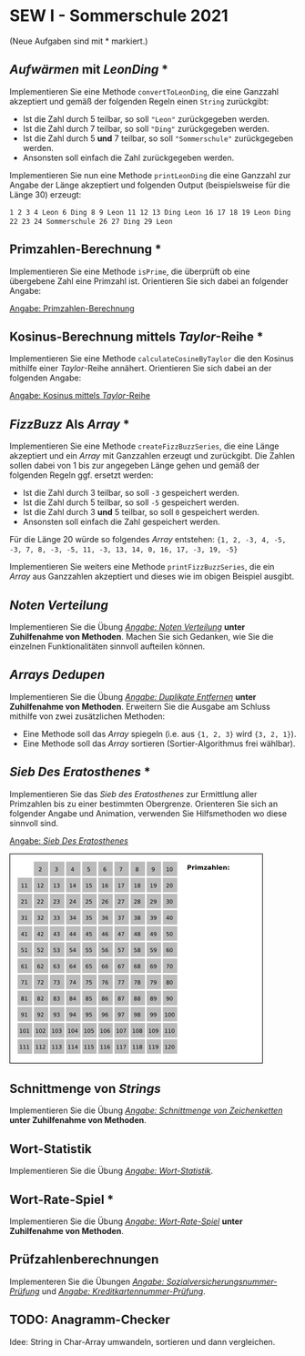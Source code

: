 # SEW I - Sommerschule 2021

(Neue Aufgaben sind mit * markiert.)

## _Aufwärmen_ mit _LeonDing_ *

Implementieren Sie eine Methode `convertToLeonDing`, die eine Ganzzahl akzeptiert und gemäß der folgenden Regeln einen `String` zurückgibt:
* Ist die Zahl durch 5 teilbar, so soll `"Leon"` zurückgegeben werden.
* Ist die Zahl durch 7 teilbar, so soll `"Ding"` zurückgegeben werden.
* Ist die Zahl durch 5 **und** 7 teilbar, so soll `"Sommerschule"` zurückgegeben werden.
* Ansonsten soll einfach die Zahl zurückgegeben werden.

Implementieren Sie nun eine Methode `printLeonDing` die eine Ganzzahl zur Angabe der Länge akzeptiert und folgenden Output (beispielsweise für die Länge 30) erzeugt:

```
1 2 3 4 Leon 6 Ding 8 9 Leon 11 12 13 Ding Leon 16 17 18 19 Leon Ding 22 23 24 Sommerschule 26 27 Ding 29 Leon
```

## Primzahlen-Berechnung *
Implementieren Sie eine Methode `isPrime`, die überprüft ob eine übergebene Zahl eine Primzahl ist. Orientieren Sie sich dabei an folgender Angabe:

[Angabe: Primzahlen-Berechnung](Primzahlen.pdf)

## Kosinus-Berechnung mittels _Taylor_-Reihe *
Implementieren Sie eine Methode `calculateCosineByTaylor` die den Kosinus mithilfe einer _Taylor_-Reihe annähert. Orientieren Sie sich dabei an der folgenden Angabe:

[Angabe: Kosinus mittels _Taylor_-Reihe](UebungKosinusTaylor.pdf)

## _FizzBuzz_ Als _Array_ *
Implementieren Sie eine Methode `createFizzBuzzSeries`, die eine Länge akzeptiert und ein _Array_ mit Ganzzahlen erzeugt und zurückgibt. Die Zahlen sollen dabei von 1 bis zur angegeben Länge gehen und gemäß der folgenden Regeln ggf. ersetzt werden:
* Ist die Zahl durch 3 teilbar, so soll `-3` gespeichert werden.
* Ist die Zahl durch 5 teilbar, so soll `-5` gespeichert werden.
* Ist die Zahl durch 3 **und** 5 teilbar, so soll `0` gespeichert werden.
* Ansonsten soll einfach die Zahl gespeichert werden.

Für die Länge 20 würde so folgendes _Array_ entstehen:
`{1, 2, -3, 4, -5, -3, 7, 8, -3, -5, 11, -3, 13, 14, 0, 16, 17, -3, 19, -5}`

Implementieren Sie weiters eine Methode `printFizzBuzzSeries`, die ein _Array_ aus Ganzzahlen akzeptiert und dieses wie im obigen Beispiel ausgibt.

## _Noten Verteilung_
Implementieren Sie die Übung _[Angabe: Noten Verteilung](UebungNotenVerteilung.pdf)_ **unter Zuhilfenahme von Methoden**. Machen Sie sich Gedanken, wie Sie die einzelnen Funktionalitäten sinnvoll aufteilen können.

## _Arrays Dedupen_
Implementieren Sie die Übung _[Angabe: Duplikate Entfernen](UebungDuplikateEntfernen.pdf)_ **unter Zuhilfenahme von Methoden**. Erweitern Sie die Ausgabe am Schluss mithilfe von zwei zusätzlichen Methoden:
* Eine Methode soll das _Array_ spiegeln (i.e. aus `{1, 2, 3}` wird `{3, 2, 1}`).
* Eine Methode soll das _Array_ sortieren (Sortier-Algorithmus frei wählbar).

## _Sieb Des Eratosthenes_ *
Implementieren Sie das _Sieb des Eratosthenes_ zur Ermittlung aller Primzahlen bis zu einer bestimmten Obergrenze. Orienteren Sie sich an folgender Angabe und Animation, verwenden Sie Hilfsmethoden wo diese sinnvoll sind.

[Angabe: _Sieb Des Eratosthenes_](AngabeErathostenes.pdf)

![](images/AnimationEratosthenes.gif)

## Schnittmenge von _Strings_
Implementieren Sie die Übung _[Angabe: Schnittmenge von Zeichenketten](UebungStringIntersection.pdf)_ **unter Zuhilfenahme von Methoden**.

## Wort-Statistik
Implementieren Sie die Übung _[Angabe: Wort-Statistik](UebungWortStatistik.pdf)_.

## Wort-Rate-Spiel *
Implementieren Sie die Übung _[Angabe: Wort-Rate-Spiel](UebungWordGuessingGame.pdf)_ **unter Zuhilfenahme von Methoden**.

## Prüfzahlenberechnungen
Implementeren Sie die Übungen _[Angabe: Sozialversicherungsnummer-Prüfung](UebungSvnrPruefer.pdf)_ und _[Angabe: Kreditkartennummer-Prüfung](UebungCreditCardChecker.pdf)_.

## TODO: Anagramm-Checker
Idee: String in Char-Array umwandeln, sortieren und dann vergleichen.